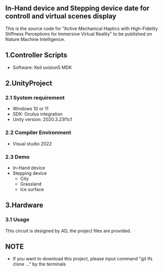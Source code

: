 ## In-Hand device and Stepping device date for controll and virtual scenes display
This is the source code for "Active Mechanical Haptics with High-Fidelity Stiffness Perceptions for Immersive Virtual Reality" to be published on Nature Machine Intelligence.
## 1.Controller Scripts
  * Software: Keil uvision5 MDK
## 2.UnityProject
### 2.1 System requirement
  * Windows 10 or 11
  * SDK: Oculus integration
  * Unity version: 2020.3.23f1c1
### 2.2 Compiler Environment
  * Visual studio 2022
### 2.3 Demo
  * In-Hand device
  * Stepping device
    * City
    * Grassland
    * Ice surface
 ## 3.Hardware
### 3.1 Usage
  This circuit is designed by AD, the project files are provided.


## NOTE
  * If you want to download this project, please input command "git lfs clone ..." by the terminals 
